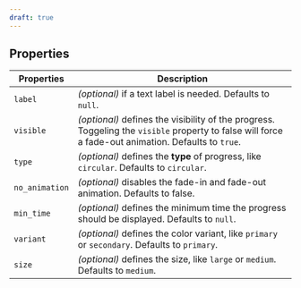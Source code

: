 ```yaml
---
draft: true
---
```


## Properties

| Properties     | Description                                                                                                                                         |
| -------------- | --------------------------------------------------------------------------------------------------------------------------------------------------- |
| `label`        | _(optional)_ if a text label is needed. Defaults to `null`.                                                                                         |
| `visible`      | _(optional)_ defines the visibility of the progress. Toggeling the `visible` property to false will force a fade-out animation. Defaults to `true`. |
| `type`         | _(optional)_ defines the **type** of progress, like `circular`. Defaults to `circular`.                                                             |
| `no_animation` | _(optional)_ disables the fade-in and fade-out animation. Defaults to false.                                                                        |
| `min_time`     | _(optional)_ defines the minimum time the progress should be displayed. Defaults to `null`.                                                         |
| `variant`      | _(optional)_ defines the color variant, like `primary` or `secondary`. Defaults to `primary`.                                                       |
| `size`         | _(optional)_ defines the size, like `large` or `medium`. Defaults to `medium`.                                                                      |
